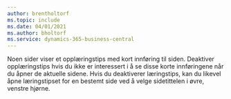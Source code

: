 ```yaml
---
author: brentholtorf
ms.topic: include
ms.date: 04/01/2021
ms.author: bholtorf
ms.service: dynamics-365-business-central
---
```

Noen sider viser et opplæringstips med kort innføring til siden. Deaktiver opplæringstips hvis du ikke er interessert i å se disse korte innføringene når du åpner de aktuelle sidene. Hvis du deaktiverer læringstips, kan du likevel åpne læringstipset for en bestemt side ved å velge sidetittelen i øvre, venstre hjørne.  
